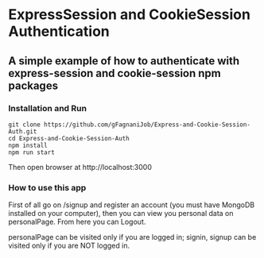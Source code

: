 # ExpressSession and CookieSession Authentication

## A simple example of how to authenticate with express-session and cookie-session npm packages

### Installation and Run
    git clone https://github.com/gFagnaniJob/Express-and-Cookie-Session-Auth.git
    cd Express-and-Cookie-Session-Auth
    npm install
    npm run start
Then open browser at http://localhost:3000

### How to use this app
First of all go on /signup and register an account (you must have MongoDB installed on your computer), then you can view you personal data on personalPage.
From here you can Logout.

personalPage can be visited only if you are logged in;
signin, signup can be visited only if you are NOT logged in.